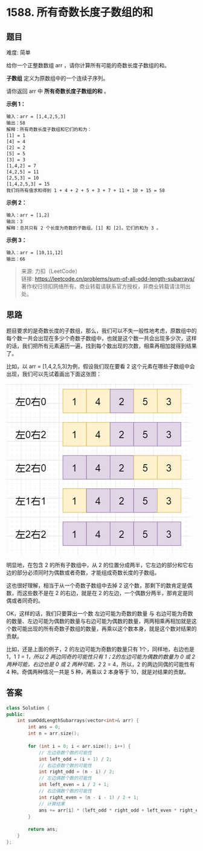 # 1588. 所有奇数长度子数组的和

## 题目

难度: 简单

给你一个正整数数组 arr ，请你计算所有可能的奇数长度子数组的和。

**子数组** 定义为原数组中的一个连续子序列。

请你返回 arr 中 **所有奇数长度子数组的和** 。

**示例 1：**

```
输入：arr = [1,4,2,5,3]
输出：58
解释：所有奇数长度子数组和它们的和为：
[1] = 1
[4] = 4
[2] = 2
[5] = 5
[3] = 3
[1,4,2] = 7
[4,2,5] = 11
[2,5,3] = 10
[1,4,2,5,3] = 15
我们将所有值求和得到 1 + 4 + 2 + 5 + 3 + 7 + 11 + 10 + 15 = 58
```

**示例 2：**

```
输入：arr = [1,2]
输出：3
解释：总共只有 2 个长度为奇数的子数组，[1] 和 [2]。它们的和为 3 。
```

**示例 3：**

```
输入：arr = [10,11,12]
输出：66

```

> 来源: 力扣（LeetCode）  
> 链接: <https://leetcode.cn/problems/sum-of-all-odd-length-subarrays/>  
> 著作权归领扣网络所有。商业转载请联系官方授权，非商业转载请注明出处。

## 思路

题目要求的是奇数长度的子数组，那么，我们可以不失一般性地考虑，原数组中的每个数一共会出现在多少个奇数子数组中，也就是这个数一共会出现多少次，这样的话，我们把所有元素遍历一遍，找到每个数出现的次数，相乘再相加就得到结果了。

比如，以 arr = [1,4,2,5,3]为例，假设我们现在要看 2 这个元素在哪些子数组中会出现，我们可以先试着画出下面这张图：

![image-20210829154918199](image/1630224906-EQwqsA-file_1630224905967)

明显地，在包含 2 的所有子数组中，从 2 的位置分成两半，它左边的部分和它右边的部分必须同时为偶数或者奇数，才能组成奇数长度的子数组。

这也很好理解，相当于从一个奇数子数组中去掉 2 这个数，那剩下的数肯定是偶数，而这些数不是在 2 的右边，就是在 2 的左边，一个偶数分两半，那肯定是同偶或者同奇的。

OK，这样的话，我们只要算出一个数 左边可能为奇数的数量 与 右边可能为奇数的数量、左边可能为偶数的数量与右边可能为偶数的数量，两两相乘再相加就是这个数可能出现的所有奇数子数组的数量，再乘以这个数本身，就是这个数对结果的贡献。

比如，还是上面的例子，2 的左边可能为奇数的数量只有 1个，同样地，右边也是 1，1 *1 = 1，所以 2 两边同奇的可能性只有 1；2的左边可能为偶数的数量为 0 或 2 两种可能，右边也是 0 或 2 两种可能，2* 2 = 4，所以，2 的两边同偶的可能性有 4 种。奇偶两种情况一共是 5 种，再乘以 2 本身等于 10，就是对结果的贡献。

## 答案

```c++
class Solution {
public:
    int sumOddLengthSubarrays(vector<int>& arr) {
        int ans = 0;
        int n = arr.size();
        
        for (int i = 0; i < arr.size(); i++) {
            // 左边奇数个数的可能性
            int left_odd = (i + 1) / 2;
            // 右边奇数个数的可能性
            int right_odd = (n - i) / 2;
            // 左边偶数个数的可能性
            int left_even = i / 2 + 1;
            // 右边偶数个数的可能性
            int right_even = (n - i - 1) / 2 + 1;
            // 计算结果
            ans += arr[i] * (left_odd * right_odd + left_even * right_even);
        }

        return ans;
    }
};
```
